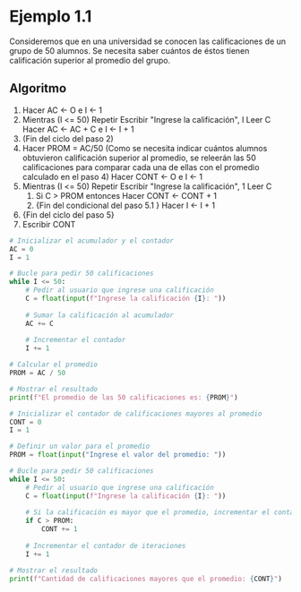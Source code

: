 # Ejemplo 1.1
Consideremos que en una universidad se conocen 
las calificaciones de un grupo de 50
alumnos. Se necesita saber cuántos de 
éstos tienen calificación superior al promedio del
grupo.

## Algoritmo
1. Hacer AC <- O e I <- 1
2. Mientras (I <= 50) Repetir
Escribir "Ingrese la calificación", I
Leer C
Hacer AC <- AC + C e I <- I + 1
3. (Fin del ciclo del paso 2)
4. Hacer PROM = AC/50
(Como se necesita indicar cuántos alumnos obtuvieron calificación superior al promedio, se
releerán las 50 calificaciones para comparar cada una de ellas con el promedio calculado en
el paso 4)
Hacer CONT <- O e I <- 1
5. Mientras (I <= 50) Repetir
Escribir "Ingrese la calificación", 1
Leer C
    1. Si C > PROM entonces
    Hacer CONT <- CONT + 1
    2. {Fin del condicional del paso 5.1 }
    Hacer I <- I + 1
6. {Fin del ciclo del paso 5}
7. Escribir CONT

```python
# Inicializar el acumulador y el contador
AC = 0
I = 1

# Bucle para pedir 50 calificaciones
while I <= 50:
    # Pedir al usuario que ingrese una calificación
    C = float(input(f"Ingrese la calificación {I}: "))
    
    # Sumar la calificación al acumulador
    AC += C
    
    # Incrementar el contador
    I += 1

# Calcular el promedio
PROM = AC / 50

# Mostrar el resultado
print(f"El promedio de las 50 calificaciones es: {PROM}")

# Inicializar el contador de calificaciones mayores al promedio
CONT = 0
I = 1

# Definir un valor para el promedio
PROM = float(input("Ingrese el valor del promedio: "))

# Bucle para pedir 50 calificaciones
while I <= 50:
    # Pedir al usuario que ingrese una calificación
    C = float(input(f"Ingrese la calificación {I}: "))
    
    # Si la calificación es mayor que el promedio, incrementar el contador
    if C > PROM:
        CONT += 1
    
    # Incrementar el contador de iteraciones
    I += 1

# Mostrar el resultado
print(f"Cantidad de calificaciones mayores que el promedio: {CONT}")
```
